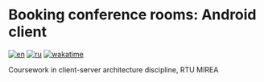 # Booking conference rooms: Android client

[![en](https://img.shields.io/badge/lang-en-blue.svg)](README.md)
[![ru](https://img.shields.io/badge/lang-ru-red.svg)](README.ru.md)
[![wakatime](https://wakatime.com/badge/user/1d230f86-133e-401a-ace9-7805218f18d8/project/6a3e980e-993e-42b0-a86b-344037cfaf12.svg)](https://wakatime.com/badge/user/1d230f86-133e-401a-ace9-7805218f18d8/project/6a3e980e-993e-42b0-a86b-344037cfaf12)

Coursework in client-server architecture discipline, RTU MIREA